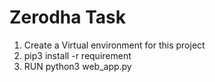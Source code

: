 # Zerodha Task

1. Create a Virtual environment for this project
2. pip3 install -r requirement
3. RUN python3 web_app.py